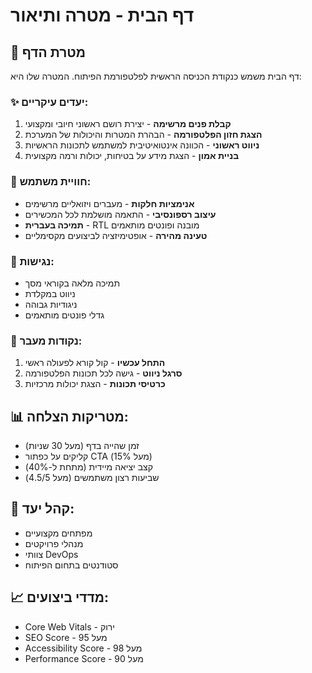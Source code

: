 # דף הבית - מטרה ותיאור

## 🎯 מטרת הדף

דף הבית משמש כנקודת הכניסה הראשית לפלטפורמת הפיתוח. המטרה שלו היא:

### ✨ יעדים עיקריים:
1. **קבלת פנים מרשימה** - יצירת רושם ראשוני חיובי ומקצועי
2. **הצגת חזון הפלטפורמה** - הבהרת המטרות והיכולות של המערכת
3. **ניווט ראשוני** - הכוונה אינטואיטיבית למשתמש לתכונות הראשיות
4. **בניית אמון** - הצגת מידע על בטיחות, יכולות ורמה מקצועית

### 🎨 חוויית משתמש:
- **אנימציות חלקות** - מעברים ויזואליים מרשימים
- **עיצוב רספונסיבי** - התאמה מושלמת לכל המכשירים
- **תמיכה בעברית** - RTL מובנה ופונטים מותאמים
- **טעינה מהירה** - אופטימיזציה לביצועים מקסימליים

### 📱 נגישות:
- תמיכה מלאה בקוראי מסך
- ניווט במקלדת
- ניגודיות גבוהה
- גדלי פונטים מותאמים

### 🔗 נקודות מעבר:
1. **התחל עכשיו** - קול קורא לפעולה ראשי
2. **סרגל ניווט** - גישה לכל תכונות הפלטפורמה
3. **כרטיסי תכונות** - הצגת יכולות מרכזיות

## 📊 מטריקות הצלחה:
- זמן שהייה בדף (מעל 30 שניות)
- קליקים על כפתור CTA (מעל 15%)
- קצב יציאה מיידית (מתחת ל-40%)
- שביעות רצון משתמשים (מעל 4.5/5)

## 🎯 קהל יעד:
- מפתחים מקצועיים
- מנהלי פרויקטים
- צוותי DevOps
- סטודנטים בתחום הפיתוח

## 📈 מדדי ביצועים:
- Core Web Vitals - ירוק
- SEO Score - מעל 95
- Accessibility Score - מעל 98
- Performance Score - מעל 90

